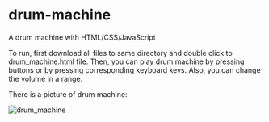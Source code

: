 # drum-machine
A drum machine with HTML/CSS/JavaScript

To run, first download all files to same directory and double click to drum_machine.html file.
Then, you can play drum machine by pressing buttons or by pressing corresponding keyboard keys.
Also, you can change the volume in a range.


There is a picture of drum machine:


![drum_machine](https://user-images.githubusercontent.com/72580058/161636963-65ddaecf-f65b-4f9a-96d0-3be4948403a8.png)
